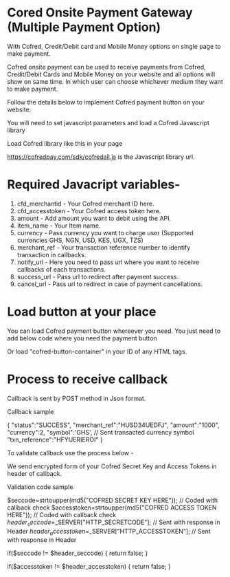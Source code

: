 # Cored Onsite Payment Gateway (Multiple Payment Option)
With Cofred, Credit/Debit card and Mobile Money options on single page to make payment.

Cofred onsite payment can be used to receive payments from Cofred, Credit/Debit Cards and Mobile Money on your website and all options will show on same time. In which user can choose whichever medium they want to make payment.

Follow the details below to implement Cofred payment button on your website.

You will need to set javascript parameters and load a Cofred Javascript library

Load Cofred library like this in your page

<script src="https://cofredpay.com/sdk/cofredall.js"></script>

https://cofredpay.com/sdk/cofredall.js is the Javascript library url.

# Required Javacript variables-

1) cfd_merchantid - Your Cofred merchant ID here.
2) cfd_accesstoken - Your Cofred access token here.
3) amount - Add amount you want to debit using the API.
4) item_name - Your Item name.
5) currency - Pass currency you want to charge user (Supported currencies GHS, NGN, USD, KES, UGX, TZS)
6) merchant_ref - Your transaction reference number to identify transaction in callbacks.
7) notify_url - Here you need to pass url where you want to receive callbacks of each transactions.
8) success_url - Pass url to redirect after payment success.
9) cancel_url - Pass url to redirect in case of payment cancellations.

# Load button at your place

You can load Cofred payment button whereever you need. You just need to add below code where you need the payment button

<div id="cofred-button-container"></div>

Or load "cofred-button-container" in your ID of any HTML tags.

# Process to receive callback

Callback is sent by POST method in Json format.

Callback sample

{
 "status":"SUCCESS",
 "merchant_ref":"HUSD34UEDFJ",
 "amount":"1000",
 "currency":2,
 "symbol":'GHS', // Sent transacted currency symbol
 "txn_reference":"HFYUERIEROI"
}

To validate callback use the process below - 

We send encrypted form of your Cofred Secret Key and Access Tokens in header of callback.

Validation code sample

$seccode=strtoupper(md5("COFRED SECRET KEY HERE")); // Coded with callback check
$accesstoken=strtoupper(md5("COFRED ACCESS TOKEN HERE")); // Coded with callback check
$header_seccode=$_SERVER["HTTP_SECRETCODE"]; // Sent with response in Header
$header_accesstoken=$_SERVER["HTTP_ACCESSTOKEN"]; // Sent with response in Header

if($seccode != $header_seccode) { return false; }

if($accesstoken != $header_accesstoken) { return false; }
